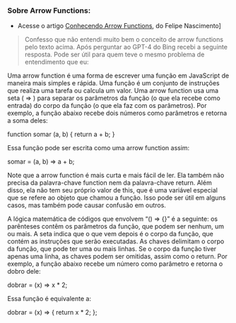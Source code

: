 ### Sobre Arrow Functions:

* Acesse o artigo [Conhecendo Arrow Functions](https://www.alura.com.br/artigos/conhecendo-arrow-functions?_gl=1*ot68ab*_ga*ODM1Nzk2OTUyLjE2OTgzNDc1Mjk.*_ga_1EPWSW3PCS*MTcwMDc5Mzc0NC4xOS4xLjE3MDA3OTY1OTIuMC4wLjA.*_fplc*emVNTG9XVDNpZG1aSE11ZGM3ZFFjOCUyQng4eVFwTkc5MnkzYndpOUwwZ0Y2T0FoY0JtMmN3JTJGanNLTzljJTJCQkx0bXFwRjROdVVTYUJYcGc1alNvczBOJTJCRUcxcmNFRUJRcmlCTjdZSnhKaG12byUyQlB0UjVEaTcwWm8wclNkQ24wdyUzRCUzRA..), do Felipe Nascimento]

> Confesso que não entendi muito bem o conceito de arrow functions pelo texto acima. Após perguntar ao GPT-4 do Bing recebi a seguinte resposta. Pode ser útil para quem teve o mesmo problema de entendimento que eu:

Uma arrow function é uma forma de escrever uma função em JavaScript de maneira mais simples e rápida. Uma função é um conjunto de instruções que realiza uma tarefa ou calcula um valor. Uma arrow function usa uma seta ( => ) para separar os parâmetros da função (o que ela recebe como entrada) do corpo da função (o que ela faz com os parâmetros). Por exemplo, a função abaixo recebe dois números como parâmetros e retorna a soma deles:

function somar (a, b) { return a + b; }

Essa função pode ser escrita como uma arrow function assim:

somar = (a, b) => a + b;

Note que a arrow function é mais curta e mais fácil de ler. Ela também não precisa da palavra-chave function nem da palavra-chave return. Além disso, ela não tem seu próprio valor de this, que é uma variável especial que se refere ao objeto que chamou a função. Isso pode ser útil em alguns casos, mas também pode causar confusão em outros.

A lógica matemática de códigos que envolvem “() => {}” é a seguinte: os parênteses contêm os parâmetros da função, que podem ser nenhum, um ou mais. A seta indica que o que vem depois é o corpo da função, que contém as instruções que serão executadas. As chaves delimitam o corpo da função, que pode ter uma ou mais linhas. Se o corpo da função tiver apenas uma linha, as chaves podem ser omitidas, assim como o return. Por exemplo, a função abaixo recebe um número como parâmetro e retorna o dobro dele:

dobrar = (x) => x * 2;

Essa função é equivalente a:

dobrar = (x) => { return x * 2; };

##


